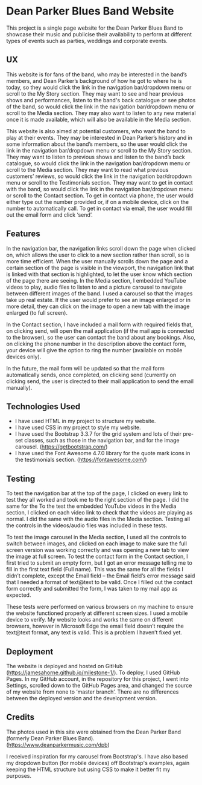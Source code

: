 # Dean Parker Blues Band Website
This project is a single page website for the Dean Parker Blues Band to showcase their music and publicise their availability to perform at different types of events such as parties, weddings and corporate events.

## UX
This website is for fans of the band, who may be interested in the band’s members, and Dean Parker’s background of how he got to where he is today, so they would click the link in the navigation bar/dropdown menu or scroll to the My Story section. They may want to see and hear previous shows and performances, listen to the band's back catalogue or see photos of the band, so would click the link in the navigation bar/dropdown menu or scroll to the Media section. They may also want to listen to any new material once it is made available, which will also be available in the Media section.

This website is also aimed at potential customers, who want the band to play at their events. They may be interested in Dean Parker’s history and in some information about the band’s members, so the user would click the link in the navigation bar/dropdown menu or scroll to the My Story section. They may want to listen to previous shows and listen to the band’s back catalogue, so would click the link in the navigation bar/dropdown menu or scroll to the Media section. They may want to read what previous customers’ reviews, so would click the link in the navigation bar/dropdown menu or scroll to the Testimonials section. They may want to get in contact with the band, so would click the link in the navigation bar/dropdown menu or scroll to the Contact section. To get in contact via phone, the user would either type out the number provided or, if on a mobile device, click on the number to automatically call. To get in contact via email, the user would fill out the email form and click ‘send’.

## Features
In the navigation bar, the navigation links scroll down the page when clicked on, which allows the user to click to a new section rather than scroll, so is more time efficient. When the user manually scrolls down the page and a certain section of the page is visible in the viewport, the navigation link that is linked with that section is highlighted, to let the user know which section of the page there are seeing.
In the Media section, I embedded YouTube videos to play, audio files to listen to and a picture carousel to navigate between different images of the band. I used a carousel so that the images take up real estate. If the user would prefer to see an image enlarged or in more detail, they can click on the image to open a new tab with the image enlarged (to full screen).

In the Contact section, I have included a mail form with required fields that, on clicking send, will open the mail application (if the mail app is connected to the browser), so the user can contact the band about any bookings. Also, on clicking the phone number in the description above the contact form, your device will give the option to ring the number (available on mobile devices only).

In the future, the mail form will be updated so that the mail form automatically sends, once completed, on clicking send (currently on clicking send, the user is directed to their mail application to send the email manually).

## Technologies Used
- I have used HTML in my project to structure my website.
- I have used CSS in my project to style my website.
- I have used the Bootstrap 3.3.7 for the grid system and lots of their pre-set classes, such as those in the navigation bar, and for the image carousel. (https://getbootstrap.com/)
- I have used the Font Awesome 4.7.0 library for the quote mark icons in the testimonials section. (https://fontawesome.com/)

## Testing
To test the navigation bar at the top of the page, I clicked on every link to test they all worked and took me to the right section of the page. I did the same for the 
To the test the embedded YouTube videos in the Media section, I clicked on each video link to check that the videos are playing as normal. I did the same with the audio files in the Media section. Testing all the controls in the videos/audio files was included in these tests.

To test the image carousel in the Media section, I used all the controls to switch between images, and clicked on each image to make sure the full screen version was working correctly and was opening a new tab to view the image at full screen.
To test the contact form in the Contact section, I first tried to submit an empty form, but I got an error message telling me to fill in the first text field (Full name). This was the same for all the fields I didn’t complete, except the Email field – the Email field’s error message said that I needed a format of text@text to be valid. Once I filled out the contact form correctly and submitted the form, I was taken to my mail app as expected.

These tests were performed on various browsers on my machine to ensure the website functioned properly at different screen sizes. I used a mobile device to verify.
My website looks and works the same on different browsers, however in Microsoft Edge the email field doesn’t require the text@text format, any text is valid. This is a problem I haven’t fixed yet.

## Deployment
The website is deployed and hosted on GitHub (https://jamesahorne.github.io/milestone-1/). To deploy, I used GitHub Pages. In my GitHub account, in the repository for this project, I went into Settings, scrolled down to the GitHub Pages area, and changed the source of my website from none to ‘master branch’. There are no differences between the deployed version and the development version.

## Credits
The photos used in this site were obtained from the Dean Parker Band (formerly Dean Parker Blues Band). (https://www.deanparkermusic.com/dpb)

I received inspiration for my carousel from Bootstrap's. I have also based my dropdown button (for mobile devices) off Bootstrap's examples, again keeping the HTML structure but using CSS to make it better fit my purposes.
